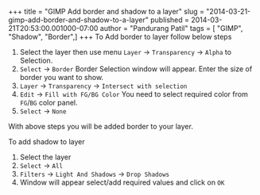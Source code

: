 +++
title = "GIMP Add border and shadow to a layer"
slug = "2014-03-21-gimp-add-border-and-shadow-to-a-layer"
published = 2014-03-21T20:53:00.001000-07:00
author = "Pandurang Patil"
tags = [ "GIMP", "Shadow", "Border",]
+++
To Add border to layer follow below steps

1. Select the layer then use menu `Layer` -> `Transparency` -> `Alpha` to Selection.
2. `Select` -> `Border` Border Selection window will appear. Enter the size of border you want to show.
3. `Layer` -> `Transparency` -> `Intersect with selection`
4. `Edit` -> `Fill with FG/BG Color` You need to select required color from `FG`/`BG` color panel.
5. `Select` -> `None`

With above steps you will be added border to your layer.

To add shadow to layer

1. Select the layer
2. `Select` -> `All`
3. `Filters` -> `Light And Shadows` -> `Drop Shadows`
4. Window will appear select/add required values and click on `OK`

